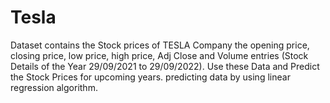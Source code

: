 # Tesla
 Dataset contains the Stock prices of TESLA Company the opening price, closing price, low price, high price, Adj Close and Volume entries (Stock Details of the Year 29/09/2021 to 29/09/2022).
Use these Data and Predict the Stock Prices for upcoming years.
predicting data by using linear regression algorithm.
